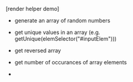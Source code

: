 [render helper demo]
- generate an array of random numbers

- get unique values in an array (e.g. getUnique(elemSelector("#inputElem")))

- get reversed array

- get number of occurances of array elements

- 